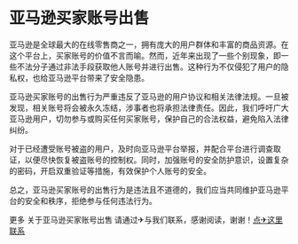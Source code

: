 # 亚马逊买家账号出售

亚马逊是全球最大的在线零售商之一，拥有庞大的用户群体和丰富的商品资源。在这个平台上，买家账号的价值不言而喻。然而，近年来出现了一些个别现象，即一些不法分子通过非法手段获取他人账号并进行出售。这种行为不仅侵犯了用户的隐私权，也给亚马逊平台带来了安全隐患。

亚马逊买家账号的出售行为严重违反了亚马逊的用户协议和相关法律法规。一旦被发现，相关账号将会被永久冻结，涉事者也将承担法律责任。因此，我们呼吁广大亚马逊用户，切勿参与或购买任何买家账号，保护自己的合法权益，避免陷入法律纠纷。

对于已经遭受账号被盗的用户，及时向亚马逊平台举报，并配合平台进行调查取证，以便尽快恢复被盗账号的控制权。同时，加强账号的安全防护意识，设置复杂的密码，开启双重验证等措施，有效保护个人账号的安全。

总之，亚马逊买家账号的出售行为是违法且不道德的，我们应当共同维护亚马逊平台的安全和秩序，拒绝参与任何违法行为。

更多 关于亚马逊买家账号出售 请通过✈与我们联系，感谢阅读，谢谢！[点✈这里联系](https://t.me/lm999bot)